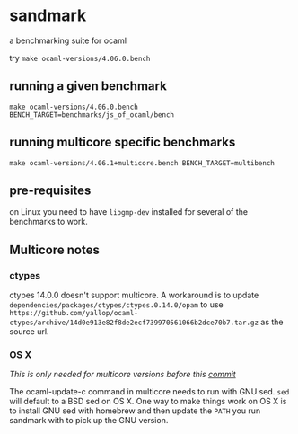 # sandmark

a benchmarking suite for ocaml

try `make ocaml-versions/4.06.0.bench`

## running a given benchmark

`make ocaml-versions/4.06.0.bench BENCH_TARGET=benchmarks/js_of_ocaml/bench`

## running multicore specific benchmarks

`make ocaml-versions/4.06.1+multicore.bench BENCH_TARGET=multibench`

## pre-requisites

on Linux you need to have `libgmp-dev` installed for several of the benchmarks to work. 

## Multicore notes

### ctypes

ctypes 14.0.0 doesn't support multicore. A workaround is to update `dependencies/packages/ctypes/ctypes.0.14.0/opam` to use `https://github.com/yallop/ocaml-ctypes/archive/14d0e913e82f8de2ecf739970561066b2dce70b7.tar.gz` as the source url. 

### OS X

*This is only needed for multicore versions before this [commit](https://github.com/ocaml-multicore/ocaml-multicore/commit/cb094cbc53c30a801a97f1cb1fb0b0d276d54aaf)*

The ocaml-update-c command in multicore needs to run with GNU sed. `sed` will default to a BSD sed on OS X. One way to make things work on OS X is to install GNU sed with homebrew and then update the `PATH` you run sandmark with to pick up the GNU version. 

